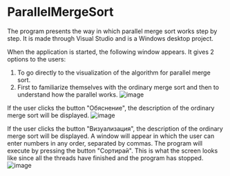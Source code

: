 # ParallelMergeSort
The program presents the way in which parallel merge sort works step by step. It is made through Visual Studio and is a Windows desktop project.

When the application is started, the following window appears. It gives 2 options to the users:
1. To go directly to the visualization of the algorithm for parallel merge sort.
2. First to familiarize themselves with the ordinary merge sort and then to understand how the parallel works.
      ![image](https://user-images.githubusercontent.com/73240674/111030075-119ce880-8409-11eb-9bfa-41b81668c535.png)

If the user clicks the button "Обяснение", the description of the ordinary merge sort will be displayed.
  ![image](https://user-images.githubusercontent.com/73240674/111030307-1910c180-840a-11eb-9968-4a9b4dca0b67.png)

If the user clicks the button "Визуализация", the description of the ordinary merge sort will be displayed. A window will appear in which the user can enter numbers in any order, separated by commas. The program will execute by pressing the button "Сортирай". This is what the screen looks like since all the threads have finished and the program has stopped.
  ![image](https://user-images.githubusercontent.com/73240674/111030402-b835b900-840a-11eb-8bcd-585c142fe68f.png)
